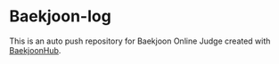 # Baekjoon-log
This is an auto push repository for Baekjoon Online Judge created with [BaekjoonHub](https://github.com/BaekjoonHub/BaekjoonHub).
